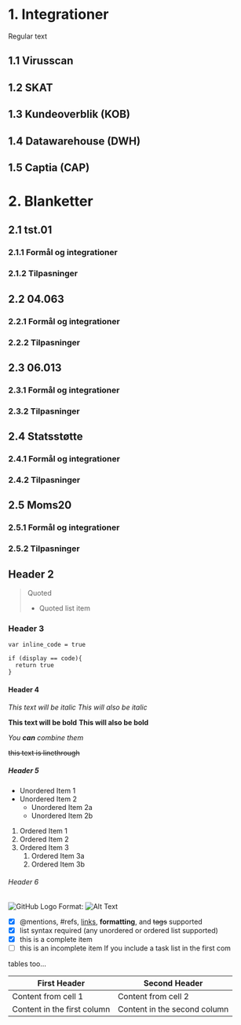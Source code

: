 # 1. Integrationer
Regular text

  ## 1.1 Virusscan
  ## 1.2 SKAT
  ## 1.3 Kundeoverblik (KOB)
  ## 1.4 Datawarehouse (DWH)
  ## 1.5 Captia (CAP)



# 2. Blanketter
## 2.1 tst.01
### 2.1.1 Formål og integrationer
### 2.1.2 Tilpasninger


## 2.2 04.063
### 2.2.1 Formål og integrationer
### 2.2.2 Tilpasninger


## 2.3 06.013
### 2.3.1 Formål og integrationer
### 2.3.2 Tilpasninger


## 2.4 Statsstøtte
### 2.4.1 Formål og integrationer
### 2.4.2 Tilpasninger


## 2.5 Moms20
### 2.5.1 Formål og integrationer
### 2.5.2 Tilpasninger









## Header 2
> Quoted
> - Quoted list item

### Header 3
`var inline_code = true`

```
if (display == code){
  return true
}
```

#### Header 4
*This text will be italic*
_This will also be italic_

**This text will be bold**
__This will also be bold__

_You **can** combine them_

~~this text is linethrough~~

##### Header 5
* Unordered Item 1
* Unordered Item 2
  * Unordered Item 2a
  * Unordered Item 2b

1. Ordered Item 1
1. Ordered Item 2
1. Ordered Item 3
   1. Ordered Item 3a
   1. Ordered Item 3b

###### Header 6
![GitHub Logo](/images/logo.png)
Format: ![Alt Text](url)

- [x] @mentions, #refs, [links](), **formatting**, and <del>tags</del> supported
- [x] list syntax required (any unordered or ordered list supported)
- [x] this is a complete item
- [ ] this is an incomplete item
If you include a task list in the first com

tables too...

First Header | Second Header
------------ | -------------
Content from cell 1 | Content from cell 2
Content in the first column | Content in the second column
